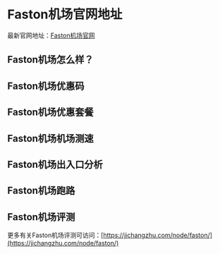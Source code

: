 # Faston机场官网地址
最新官网地址：[Faston机场官网](https://c.jichangzhu.com/goto/faston/)

## Faston机场怎么样？

## Faston机场优惠码


## Faston机场优惠套餐


## Faston机场机场测速


## Faston机场出入口分析



## Faston机场跑路

## Faston机场评测
更多有关Faston机场评测可访问：[https://jichangzhu.com/node/faston/](https://jichangzhu.com/node/faston/)
